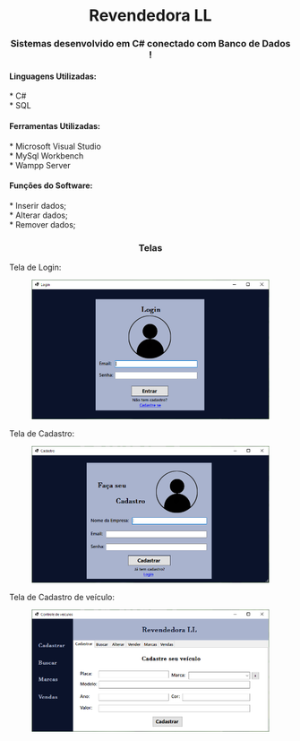 <h1 align="center">Revendedora LL</h1>
<h3 align='center'>Sistemas desenvolvido em C# conectado com Banco de Dados !</h2>

<h4>Linguagens Utilizadas:</h3>
* C#
</br>
* SQL
</br>


<h4>Ferramentas Utilizadas:</h4>
* Microsoft Visual Studio
</br>
* MySql Workbench
</br>
* Wampp Server
</br>

<h4>Funções do Software:</h4>
* Inserir dados;
</br
* Listar dados;
</br>
* Alterar dados;
</br>
* Remover dados;
</br>

<h3 align='center'>Telas</h3>

<p padding-top = 30px, padding-bottom = 30px>Tela de Login:</p>
<figure>
  <img src="Revendedora/Prints/Login.PNG" alt="Login">
</figure>

<p padding-top = 30px, padding-bottom = 30px>Tela de Cadastro:</p>
<figure>
  <img src="Revendedora/Prints/Cadastro.PNG" alt="Cadastro">
</figure>

<p padding-top = 30px, padding-bottom = 30px>Tela de Cadastro de veículo:</p>
<figure>
  <img src="Revendedora/Prints/Cadastra_veiculo.PNG" alt="CadastraVeiculo">
</figure>
